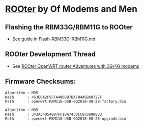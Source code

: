 # [ROOter](https://www.ofmodemsandmen.com/) by Of Modems and Men
## Flashing the RBM33G/RBM11G to ROOter

+ See guide in [Flash-RBM33G-RBM11G.md](Flash-RBM33G-RBM11G.md)

## ROOter Development Thread

+ See [ROOter OpenWRT router Adventures with 3G/4G modems](https://forums.whirlpool.net.au/forum-replies.cfm?t=2689577&p=-1&#bottom)

## Firmware Checksums:
```
Algorithm : MD5
Hash      : 463E0A2F9FFA4860B7BAF84A6BA0727F
Path      : openwrt-RBM11G-USB-GO2018-08-28-factory.bin
```

```
Algorithm : MD5
Hash      : 343A34D54B07FF10A743DCC8FD896833
Path      : openwrt-RBM11G-USB-GO2018-08-28-upgrade.bin
```

